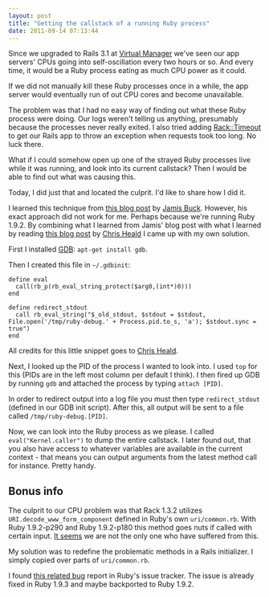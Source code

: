 ```yaml
---
layout: post
title: "Getting the callstack of a running Ruby process"
date: 2011-09-14 07:13:44
---
```

Since we upgraded to Rails 3.1 at [Virtual Manager](http://www.virtualmanager.com) we've seen our app servers' CPUs going into self-oscillation every two hours or so. And every time, it would be a Ruby process eating as much CPU power as it could.

If we did not manually kill these Ruby processes once in a while, the app server would eventually run of out CPU cores and become unavailable.

The problem was that I had no easy way of finding out what these Ruby process were doing. Our logs weren't telling us anything, presumably because the processes never really exited. I also tried adding [Rack::Timeout](https://github.com/kch/rack-timeout) to get our Rails app to throw an exception when requests took too long. No luck there.

What if I could somehow open up one of the strayed Ruby processes live while it was running, and look into its current callstack? Then I would be able to find out what was causing this.

Today, I did just that and located the culprit. I'd like to share how I did it.

I learned this technique from [this blog post](http://weblog.jamisbuck.org/2006/9/22/inspecting-a-live-ruby-process) by [Jamis Buck](http://twitter.com/jamis). However, his exact approach did not work for me. Perhaps because we're running Ruby 1.9.2. By combining what I learned from Jamis' blog post with what I learned by reading [this blog post](http://www.coffeepowered.net/2010/08/23/mongomapper-development-mode-and-memory-leaks/) by [Chris Heald](http://twitter.com/cheald) I came up with my own solution.

First I installed [GDB](http://www.gnu.org/s/gdb/): `apt-get install gdb`.

Then I created this file in `~/.gdbinit`:

    define eval
      call(rb_p(rb_eval_string_protect($arg0,(int*)0)))
    end
     
    define redirect_stdout
      call rb_eval_string("$_old_stdout, $stdout = $stdout, File.open('/tmp/ruby-debug.' + Process.pid.to_s, 'a'); $stdout.sync = true")
    end

All credits for this little snippet goes to [Chris Heald](http://twitter.com/cheald).

Next, I looked up the PID of the process I wanted to look into. I used `top` for this (PIDs are in the left most column per default I think). I then fired up GDB by running `gdb` and attached the process by typing `attach [PID]`.

In order to redirect output into a log file you must then type `redirect_stdout` (defined in our GDB init script). After this, all output will be sent to a file called `/tmp/ruby-debug.[PID]`.

Now, we can look into the Ruby process as we please. I called `eval("Kernel.caller")` to dump the entire callstack. I later found out, that you also have access to whatever variables are available in the current context - that means you can output arguments from the latest method call for instance. Pretty handy.

Bonus info
---------

The culprit to our CPU problem was that Rack 1.3.2 utilizes `URI.decode_www_form_component` defined in Ruby's own `uri/common.rb`. With Ruby 1.9.2-p290 and Ruby 1.9.2-p180 this method goes nuts if called with certain input. [It seems](http://stackoverflow.com/questions/6921398/thin-server-process-hanging-at-100-cpu-in-what-appears-to-be-a-regex-loop-where) we are not the only one who have suffered from this.

My solution was to redefine the problematic methods in a Rails initializer. I simply copied over parts of `uri/common.rb`.

I found [this related bug](http://redmine.ruby-lang.org/issues/5149) report in Ruby's issue tracker. The issue is already fixed in Ruby 1.9.3 and maybe backported to Ruby 1.9.2.
